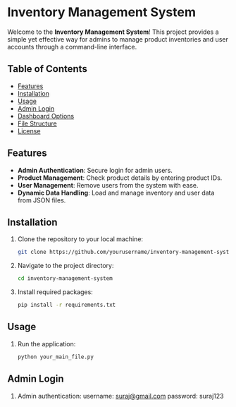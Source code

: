 # Inventory Management System

Welcome to the **Inventory Management System**! This project provides a simple yet effective way for admins to manage product inventories and user accounts through a command-line interface. 

## Table of Contents
- [Features](#features)
- [Installation](#installation)
- [Usage](#usage)
- [Admin Login](#admin-login)
- [Dashboard Options](#dashboard-options)
- [File Structure](#file-structure)
- [License](#license)

## Features
- **Admin Authentication**: Secure login for admin users.
- **Product Management**: Check product details by entering product IDs.
- **User Management**: Remove users from the system with ease.
- **Dynamic Data Handling**: Load and manage inventory and user data from JSON files.

## Installation
1. Clone the repository to your local machine:
   ```bash
   git clone https://github.com/yourusername/inventory-management-system.git

2. Navigate to the project directory:
   ```bash
   cd inventory-management-system

3. Install required packages:
   ```bash
   pip install -r requirements.txt

## Usage
1. Run the application:
   ```bash
   python your_main_file.py

## Admin Login
1. Admin authentication:
   username: suraj@gmail.com
   password: suraj123


